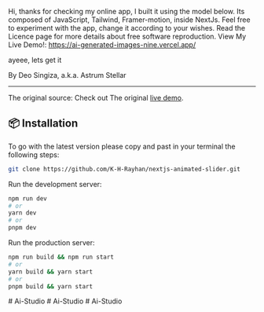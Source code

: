 Hi, 
thanks for checking my online app, I built it using the model below. Its composed of JavaScript, Tailwind, Framer-motion, inside NextJs. Feel free to experiment with the app, change it according to your wishes. Read the Licence page for more details about free software reproduction.
View My Live Demo!: https://ai-generated-images-nine.vercel.app/

ayeee, lets get it 


By Deo Singiza, a.k.a. Astrum Stellar

-------------------------------------------------------------------------
The original source: 
Check out The original [live demo](https://nextjs-animated-slider.vercel.app/).

## 📦 Installation

To go with the latest version please copy and past in your terminal the following steps: 

```bash
git clone https://github.com/K-H-Rayhan/nextjs-animated-slider.git
```

Run the development server:

```bash
npm run dev
# or
yarn dev
# or
pnpm dev
```
Run the production server:

```bash
npm run build && npm run start
# or
yarn build && yarn start
# or
pnpm build && yarn start
```

#   A i - S t u d i o  
 #   A i - S t u d i o  
 #   A i - S t u d i o  
 